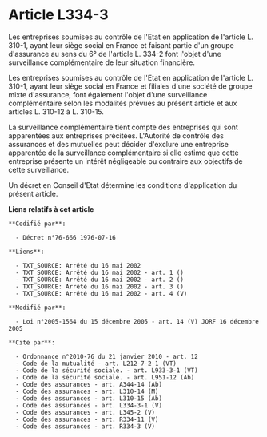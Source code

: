 # Article L334-3

Les entreprises soumises au contrôle de l'Etat en application de l'article L. 310-1, ayant leur siège social en France et
faisant partie d'un groupe d'assurance au sens du 6° de l'article L. 334-2 font l'objet d'une surveillance complémentaire de
leur situation financière.

Les entreprises soumises au contrôle de l'Etat en application de l'article L. 310-1, ayant leur siège social en France et
filiales d'une société de groupe mixte d'assurance, font également l'objet d'une surveillance complémentaire selon les
modalités prévues au présent article et aux articles L. 310-12 à L. 310-15.

La surveillance complémentaire tient compte des entreprises qui sont apparentées aux entreprises précitées. L'Autorité de
contrôle des assurances et des mutuelles peut décider d'exclure une entreprise apparentée de la surveillance complémentaire
si elle estime que cette entreprise présente un intérêt négligeable ou contraire aux objectifs de cette surveillance.

Un décret en Conseil d'Etat détermine les conditions d'application du présent article.

**Liens relatifs à cet article**

	**Codifié par**:

	  - Décret n°76-666 1976-07-16

	**Liens**:

	  - TXT_SOURCE: Arrêté du 16 mai 2002
	  - TXT_SOURCE: Arrêté du 16 mai 2002 - art. 1 ()
	  - TXT_SOURCE: Arrêté du 16 mai 2002 - art. 2 ()
	  - TXT_SOURCE: Arrêté du 16 mai 2002 - art. 3 ()
	  - TXT_SOURCE: Arrêté du 16 mai 2002 - art. 4 (V)

	**Modifié par**:

	  - Loi n°2005-1564 du 15 décembre 2005 - art. 14 (V) JORF 16 décembre 2005

	**Cité par**:

	  - Ordonnance n°2010-76 du 21 janvier 2010 - art. 12
	  - Code de la mutualité - art. L212-7-2-1 (VT)
	  - Code de la sécurité sociale. - art. L933-3-1 (VT)
	  - Code de la sécurité sociale. - art. L951-12 (Ab)
	  - Code des assurances - art. A344-14 (Ab)
	  - Code des assurances - art. L310-14 (M)
	  - Code des assurances - art. L310-15 (Ab)
	  - Code des assurances - art. L334-3-1 (V)
	  - Code des assurances - art. L345-2 (V)
	  - Code des assurances - art. R334-11 (V)
	  - Code des assurances - art. R334-3 (V)
